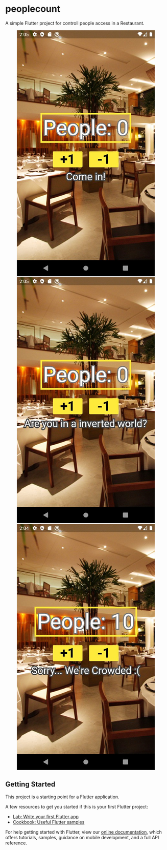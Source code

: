 # peoplecount

A simple Flutter project for controll people access in a Restaurant.
<p align="center">
<img src="./images/app_0.jpg" />
<img src="./images/app_1.jpg" />
<img src="./images/app_2.jpg" />
</p>

## Getting Started

This project is a starting point for a Flutter application.

A few resources to get you started if this is your first Flutter project:

- [Lab: Write your first Flutter app](https://flutter.dev/docs/get-started/codelab)
- [Cookbook: Useful Flutter samples](https://flutter.dev/docs/cookbook)

For help getting started with Flutter, view our
[online documentation](https://flutter.dev/docs), which offers tutorials,
samples, guidance on mobile development, and a full API reference.
